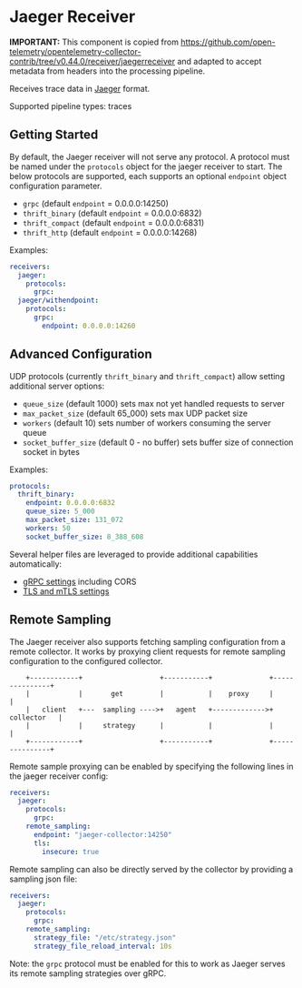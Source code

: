 # Jaeger Receiver

**IMPORTANT:** This component is copied from <https://github.com/open-telemetry/opentelemetry-collector-contrib/tree/v0.44.0/receiver/jaegerreceiver> and
adapted to accept metadata from headers into the processing pipeline.

Receives trace data in [Jaeger](https://www.jaegertracing.io/) format.

Supported pipeline types: traces

## Getting Started

By default, the Jaeger receiver will not serve any protocol. A protocol must be
named under the `protocols` object for the jaeger receiver to start. The
below protocols are supported, each supports an optional `endpoint`
object configuration parameter.

- `grpc` (default `endpoint` = 0.0.0.0:14250)
- `thrift_binary` (default `endpoint` = 0.0.0.0:6832)
- `thrift_compact` (default `endpoint` = 0.0.0.0:6831)
- `thrift_http` (default `endpoint` = 0.0.0.0:14268)

Examples:

```yaml
receivers:
  jaeger:
    protocols:
      grpc:
  jaeger/withendpoint:
    protocols:
      grpc:
        endpoint: 0.0.0.0:14260
```

## Advanced Configuration

UDP protocols (currently `thrift_binary` and `thrift_compact`) allow setting additional 
server options:

- `queue_size` (default 1000) sets max not yet handled requests to server
- `max_packet_size` (default 65_000) sets max UDP packet size
- `workers` (default 10) sets number of workers consuming the server queue
- `socket_buffer_size` (default 0 - no buffer) sets buffer size of connection socket in bytes

Examples:

```yaml
protocols:
  thrift_binary:
    endpoint: 0.0.0.0:6832
    queue_size: 5_000
    max_packet_size: 131_072
    workers: 50
    socket_buffer_size: 8_388_608
```

Several helper files are leveraged to provide additional capabilities automatically:

- [gRPC settings](https://github.com/open-telemetry/opentelemetry-collector/blob/main/config/configgrpc/README.md) including CORS
- [TLS and mTLS settings](https://github.com/open-telemetry/opentelemetry-collector/blob/main/config/configtls/README.md)

## Remote Sampling

The Jaeger receiver also supports fetching sampling configuration from a remote
collector. It works by proxying client requests for remote sampling
configuration to the configured collector.

        +------------+                   +-----------+              +---------------+
        |            |       get         |           |    proxy     |               |
        |   client   +---  sampling ---->+   agent   +------------->+   collector   |
        |            |     strategy      |           |              |               |
        +------------+                   +-----------+              +---------------+

Remote sample proxying can be enabled by specifying the following lines in the
jaeger receiver config:

```yaml
receivers:
  jaeger:
    protocols:
      grpc:
    remote_sampling:
      endpoint: "jaeger-collector:14250"
      tls:
        insecure: true
```

Remote sampling can also be directly served by the collector by providing a
sampling json file:

```yaml
receivers:
  jaeger:
    protocols:
      grpc:
    remote_sampling:
      strategy_file: "/etc/strategy.json"
      strategy_file_reload_interval: 10s
```

Note: the `grpc` protocol must be enabled for this to work as Jaeger serves its
remote sampling strategies over gRPC.

